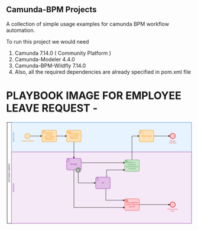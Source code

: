 ## Camunda-BPM Projects
A collection of simple usage examples for camunda BPM workflow automation. 

To run this project we would need 
1) Camunda 7.14.0 ( Community Platform )
2) Camunda-Modeler 4.4.0
3) Camunda-BPM-Wildfly 7.14.0
4) Also, all the required dependencies are already specified in pom.xml file

# PLAYBOOK IMAGE FOR EMPLOYEE LEAVE REQUEST -

<img src="https://github.com/utkarsh-yadav1231/Camunda-Projects/blob/main/Camunda%20E-Leave%20VERSION%202%20(UPDATED)/Employee_Leave_Request/Camunda_Playbook_Image.png" alt="SS 1"/>


